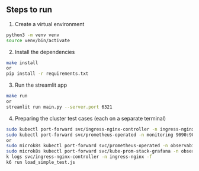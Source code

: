 ## Steps to run

1. Create a virtual environment
```bash
python3 -m venv venv    
source venv/bin/activate
```

2. Install the dependencies
```bash
make install 
or 
pip install -r requirements.txt
```

3. Run the streamlit app
```bash
make run
or 
streamlit run main.py --server.port 6321
```

4. Preparing the cluster test cases (each on a separate terminal)
```bash
sudo kubectl port-forward svc/ingress-nginx-controller -n ingress-nginx 80:80
sudo kubectl port-forward svc/prometheus-operated -n monitoring 9090:9090
or 
sudo microk8s kubectl port-forward svc/prometheus-operated -n observability 9090:9090
sudo microk8s kubectl port-forward svc/kube-prom-stack-grafana -n observability 3000:3121
k logs svc/ingress-nginx-controller -n ingress-nginx -f
k6 run load_simple_test.js
```
